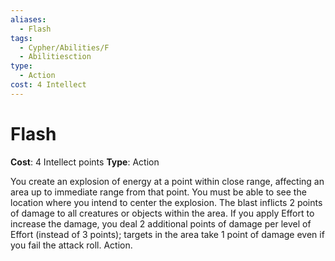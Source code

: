 ```yaml
---
aliases:
  - Flash
tags:
  - Cypher/Abilities/F
  - Abilitiesction
type:
  - Action
cost: 4 Intellect
---
```


# Flash

**Cost**: 4 Intellect points
**Type**: Action

You create an explosion of energy at a point within close range, affecting an area up to immediate range from that point. You must be able to see the location where you intend to center the explosion. The blast inflicts 2 points of damage to all creatures or objects within the area. If you apply Effort to increase the damage, you deal 2 additional points of damage per level of Effort (instead of 3 points); targets in the area take 1 point of damage even if you fail the attack roll. Action.
